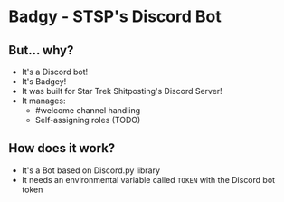 # Badgy - STSP's Discord Bot

## But... why?
- It's a Discord bot!
- It's Badgey!
- It was built for Star Trek Shitposting's Discord Server!
- It manages:
    - #welcome channel handling
    - Self-assigning roles (TODO)
    

## How does it work?
- It's a Bot based on Discord.py library
- It needs an environmental variable called `TOKEN` with the Discord bot token